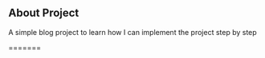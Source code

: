 

## About Project

A simple blog project to learn how I can implement the project step by step
 
=======
